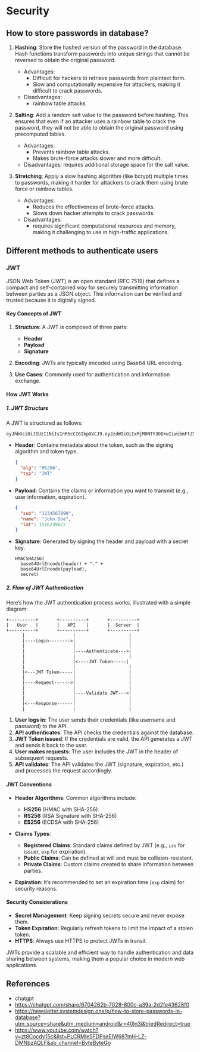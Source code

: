 # Security

## How to store passwords in database?

1. **Hashing**: Store the hashed version of the password in the database. Hash functions transform passwords into unique strings that cannot be reversed to obtain the original password.

    * Advantages:
        - Difficult for hackers to retrieve passwords from plaintext form.
        - Slow and computationally expensive for attackers, making it difficult to crack passwords.
    * Disadvantages: 
        - rainbow table attacks

2. **Salting**: Add a random salt value to the password before hashing. This ensures that even if an attacker uses a rainbow table to crack the password, they will not be able to obtain the original password using precomputed tables.

    * Advantages:
        - Prevents rainbow table attacks.
        - Makes brute-force attacks slower and more difficult.
    * Disadvantages: requires additional storage space for the salt value.

3. **Stretching**: Apply a slow hashing algorithm (like bcrypt) multiple times to passwords, making it harder for attackers to crack them using brute force or rainbow tables.

    * Advantages:
        - Reduces the effectiveness of brute-force attacks.
        - Slows down hacker attempts to crack passwords.
    * Disadvantages: 
        - requires significant computational resources and memory, making it challenging to use in high-traffic applications.
## Different methods to authenticate users

### JWT
JSON Web Token (JWT) is an open standard (RFC 7519) that defines a compact and self-contained way for securely transmitting information between parties as a JSON object. This information can be verified and trusted because it is digitally signed.

#### Key Concepts of JWT

1. **Structure**: A JWT is composed of three parts:
    - **Header**
    - **Payload**
    - **Signature**

2. **Encoding**: JWTs are typically encoded using Base64 URL encoding.

3. **Use Cases**: Commonly used for authentication and information exchange.

#### How JWT Works

##### 1. **JWT Structure**

A JWT is structured as follows:

```
eyJhbGciOiJIUzI1NiIsInR5cCI6IkpXVCJ9.eyJzdWIiOiIxMjM0NTY3ODkwIiwibmFtZSI6IkpvaG4gRG9lIiwiaWF0IjoxNTE2MjM5MDIyfQ.SflKxwRJSMeKKF2QT4fwpMeJf36POk6yJV_adQssw5c
```

- **Header**: Contains metadata about the token, such as the signing algorithm and token type.
  ```json
  {
    "alg": "HS256",
    "typ": "JWT"
  }
  ```
- **Payload**: Contains the claims or information you want to transmit (e.g., user information, expiration).
  ```json
  {
    "sub": "1234567890",
    "name": "John Doe",
    "iat": 1516239022
  }
  ```
- **Signature**: Generated by signing the header and payload with a secret key.
  ```
  HMACSHA256(
    base64UrlEncode(header) + "." +
    base64UrlEncode(payload),
    secret)
  ```

##### 2. **Flow of JWT Authentication**

Here’s how the JWT authentication process works, illustrated with a simple diagram:

```
+----------+       +----------+       +----------+
|   User   |       |   API    |       |  Server  |
+----------+       +----------+       +----------+
      |                  |                    |
      |----Login-------->|                    |
      |                  |                    |
      |                  |----Authenticate--->|
      |                  |                    |
      |                  |<----JWT Token-----|
      |                  |                    |
      |<---JWT Token-----|                    |
      |                  |                    |
      |----Request------>|                    |
      |                  |                    |
      |                  |----Validate JWT--->|
      |                  |                    |
      |<---Response------|                    |
      |                  |                    |
```

1. **User logs in**: The user sends their credentials (like username and password) to the API.
2. **API authenticates**: The API checks the credentials against the database.
3. **JWT Token issued**: If the credentials are valid, the API generates a JWT and sends it back to the user.
4. **User makes requests**: The user includes the JWT in the header of subsequent requests.
5. **API validates**: The API validates the JWT (signature, expiration, etc.) and processes the request accordingly.

#### JWT Conventions

- **Header Algorithms**: Common algorithms include:
    - **HS256** (HMAC with SHA-256)
    - **RS256** (RSA Signature with SHA-256)
    - **ES256** (ECDSA with SHA-256)

- **Claims Types**:
    - **Registered Claims**: Standard claims defined by JWT (e.g., `iss` for issuer, `exp` for expiration).
    - **Public Claims**: Can be defined at will and must be collision-resistant.
    - **Private Claims**: Custom claims created to share information between parties.

- **Expiration**: It’s recommended to set an expiration time (`exp` claim) for security reasons.

#### Security Considerations

- **Secret Management**: Keep signing secrets secure and never expose them.
- **Token Expiration**: Regularly refresh tokens to limit the impact of a stolen token.
- **HTTPS**: Always use HTTPS to protect JWTs in transit.

JWTs provide a scalable and efficient way to handle authentication and data sharing between systems, making them a popular choice in modern web applications.
## References

* chatgpt
* https://chatgpt.com/share/6704262b-7028-800c-a39a-2d2fe43628f0
* https://newsletter.systemdesign.one/p/how-to-store-passwords-in-database?utm_source=share&utm_medium=android&r=40ln3j&triedRedirect=true
* <https://www.youtube.com/watch?v=zt8Cocdy15c&list=PLCRMIe5FDPseEIW687mH-LZ-DMNbzAQLF&ab_channel=ByteByteGo>

